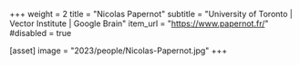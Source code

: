 +++
weight = 2
title = "Nicolas Papernot"
subtitle = "University of Toronto | Vector Institute | Google Brain"
item_url = "https://www.papernot.fr/"
#disabled = true

[asset]
  image = "2023/people/Nicolas-Papernot.jpg"
+++